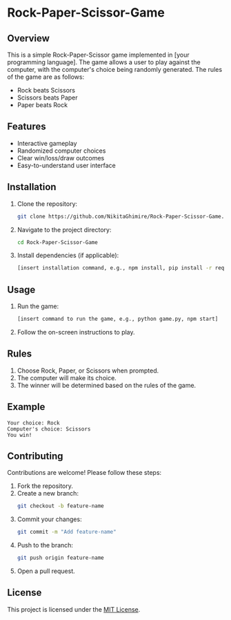 # Rock-Paper-Scissor-Game
## Overview
This is a simple Rock-Paper-Scissor game implemented in [your programming language]. The game allows a user to play against the computer, with the computer's choice being randomly generated. The rules of the game are as follows:
- Rock beats Scissors
- Scissors beats Paper
- Paper beats Rock

## Features
- Interactive gameplay
- Randomized computer choices
- Clear win/loss/draw outcomes
- Easy-to-understand user interface

## Installation
1. Clone the repository:
    ```bash
    git clone https://github.com/NikitaGhimire/Rock-Paper-Scissor-Game.git
    ```
2. Navigate to the project directory:
    ```bash
    cd Rock-Paper-Scissor-Game
    ```
3. Install dependencies (if applicable):
    ```bash
    [insert installation command, e.g., npm install, pip install -r requirements.txt]
    ```

## Usage
1. Run the game:
    ```bash
    [insert command to run the game, e.g., python game.py, npm start]
    ```
2. Follow the on-screen instructions to play.

## Rules
1. Choose Rock, Paper, or Scissors when prompted.
2. The computer will make its choice.
3. The winner will be determined based on the rules of the game.

## Example
```plaintext
Your choice: Rock
Computer's choice: Scissors
You win!
```

## Contributing
Contributions are welcome! Please follow these steps:
1. Fork the repository.
2. Create a new branch:
    ```bash
    git checkout -b feature-name
    ```
3. Commit your changes:
    ```bash
    git commit -m "Add feature-name"
    ```
4. Push to the branch:
    ```bash
    git push origin feature-name
    ```
5. Open a pull request.

## License
This project is licensed under the [MIT License](LICENSE).

